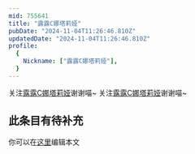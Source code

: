 ```yaml
---
mid: 755641
title: "露露C娜塔莉娅"
pubDate: "2024-11-04T11:26:46.810Z"
updatedDate: "2024-11-04T11:26:46.810Z"
profile:
  {
    Nickname: ["露露C娜塔莉娅"],
  }
---
```


关注[露露C娜塔莉娅](https://space.bilibili.com/755641)谢谢喵~ 关注[露露C娜塔莉娅](https://space.bilibili.com/755641)谢谢喵~

## 此条目有待补充
你可以在[这里](https://github.com/Yuhanawa/VTuber.ICU-Content/edit/master/v/露露C娜塔莉娅/index.md)编辑本文
